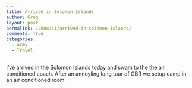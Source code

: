 ```yaml
---
title: Arrived in Solomon Islands
author: Greg
layout: post
permalink: /2008/11/arrived-in-solomon-islands/
comments: True
categories:
  - Army
  - Travel
---
```

I&#8217;ve arrived in the Solomon Islands today and swam to the the air conditioned coach. After an annoyling long tour of GBR we setup camp in an air conditioned room.
